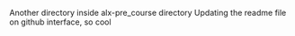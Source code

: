 Another directory inside alx-pre_course directory
Updating the readme file on github interface, so cool
